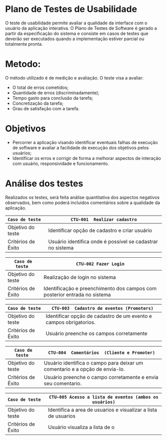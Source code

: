 # Plano de Testes de Usabilidade

O teste de usabilidade permite avaliar a qualidade da interface com o usuário da aplicação interativa. O Plano de Testes de Software é gerado a partir da especificação do sistema e consiste em casos de testes que deverão ser executados quando a implementação estiver parcial ou totalmente pronta.

# Metodo: 
O método utilizado é de medição e avaliação. O teste visa a avaliar: 
  - O total de erros cometidos;
  - Quantidade de erros (discriminadamente);
  - Tempo gasto para conclusão da tarefa;
  - Concretização da tarefa;
  - Grau de satisfação com a tarefa.

# Objetivos
  - Percorrer a aplicação visando identificar eventuais falhas de execução de software e avaliar a facilidade de execução dos objetivos pelos usuários;
  - Identificar os erros e corrigir de forma a melhorar aspectos de interação com usuário, responsividade e funcionamento.

# Análise dos testes
Realizados os testes, será feita análise quantitativa dos aspectos negativos observados, bem como poderá incluidos comentários sobre a qualidade da aplicação. 


| `Caso de teste ` | ` CTU-001  Realizar cadastro `                   | 
|--------------------|--------------------------------------------------------| 
| Objetivo do teste            | Identificar opção de cadastro e criar usuário                   |  
| Critérios de Êxito           | Usuário identifica onde é possível se cadastrar no sistema | 

| `Caso de teste ` | ` CTU-002 Fazer Login  `                    | 
|--------------------|--------------------------------------------------------| 
| Objetivo do teste            | Realização de login no sistema                    |  
| Critérios de Êxito           | Identificação e preenchimento dos campos com posterior entrada no sistema | 


| `Caso de teste ` | ` CTU-003  Cadastro de eventos (Promoters) `                    | 
|--------------------|--------------------------------------------------------| 
| Objetivo do teste            | Identificar opção de cadastro de um evento e campos obrigatorios.            |  
| Critérios de Êxito           | Usuário preenche os campos corretamente  | 


| `Caso de teste ` | ` CTU-004  Comentários  (Cliente e Promoter) `                    | 
|--------------------|--------------------------------------------------------| 
| Objetivo do teste            | Usuário identifica o campo para deixar um comentario e a opção de envia-lo.                   |  
| Critérios de Êxito           | Usuário preenche o campo corretamente e envia seu comentario.|

| `Caso de teste ` | ` CTU-005 Acesso a lista de eventos (ambos os usuários) `                    | 
|--------------------|--------------------------------------------------------| 
| Objetivo do teste            | Identifica a area de usuarios e visualizar a lista de usuarios                     |  
| Critérios de Êxito           | Usuário visualiza a lista de o | 








